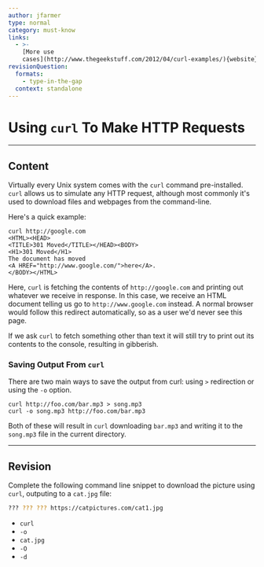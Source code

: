 ```yaml
---
author: jfarmer
type: normal
category: must-know
links:
  - >-
    [More use
    cases](http://www.thegeekstuff.com/2012/04/curl-examples/){website}
revisionQuestion:
  formats:
    - type-in-the-gap
  context: standalone
---
```


# Using `curl` To Make HTTP Requests


---

## Content

Virtually every Unix system comes with the `curl` command pre-installed.  `curl` allows us to simulate any HTTP request, although most commonly it's used to download files and webpages from the command-line.

Here's a quick example:

```shell
curl http://google.com
<HTML><HEAD>
<TITLE>301 Moved</TITLE></HEAD><BODY>
<H1>301 Moved</H1>
The document has moved
<A HREF="http://www.google.com/">here</A>.
</BODY></HTML>
```

Here, `curl` is fetching the contents of `http://google.com` and printing out whatever we receive in response.  In this case, we receive an HTML document telling us go to `http://www.google.com` instead.  A normal browser would follow this redirect automatically, so as a user we'd never see this page.

If we ask `curl` to fetch something other than text it will still try to print out its contents to the console, resulting in gibberish.

### Saving Output From `curl`

There are two main ways to save the output from curl: using `>` redirection or using the `-o` option.

```shell
curl http://foo.com/bar.mp3 > song.mp3
curl -o song.mp3 http://foo.com/bar.mp3
```

Both of these will result in `curl` downloading `bar.mp3` and writing it to the `song.mp3` file in the current directory.


---

## Revision

Complete the following command line snippet to download the picture using `curl`, outputing to a `cat.jpg` file:

```bash
??? ??? ??? https://catpictures.com/cat1.jpg
```

- `curl`
- `-o`
- `cat.jpg`
- `-O`
- `-d`
